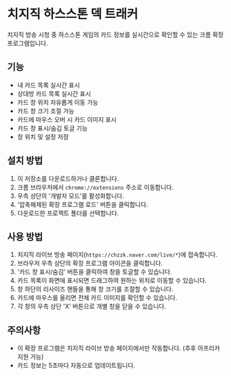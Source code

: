 # 치지직 하스스톤 덱 트래커

치지직 방송 시청 중 하스스톤 게임의 카드 정보를 실시간으로 확인할 수 있는 크롬 확장 프로그램입니다.

## 기능

- 내 카드 목록 실시간 표시
- 상대방 카드 목록 실시간 표시
- 카드 창 위치 자유롭게 이동 가능
- 카드 창 크기 조절 가능
- 카드에 마우스 오버 시 카드 이미지 표시
- 카드 창 표시/숨김 토글 기능
- 창 위치 및 설정 저장

## 설치 방법

1. 이 저장소를 다운로드하거나 클론합니다.
2. 크롬 브라우저에서 `chrome://extensions` 주소로 이동합니다.
3. 우측 상단의 '개발자 모드'를 활성화합니다.
4. '압축해제된 확장 프로그램 로드' 버튼을 클릭합니다.
5. 다운로드한 프로젝트 폴더를 선택합니다.

## 사용 방법

1. 치지직 라이브 방송 페이지(`https://chzzk.naver.com/live/*`)에 접속합니다.
2. 브라우저 우측 상단의 확장 프로그램 아이콘을 클릭합니다.
3. '카드 창 표시/숨김' 버튼을 클릭하여 창을 토글할 수 있습니다.
4. 카드 목록이 화면에 표시되면 드래그하여 원하는 위치로 이동할 수 있습니다.
5. 창 하단의 리사이즈 핸들을 통해 창 크기를 조절할 수 있습니다.
6. 카드에 마우스를 올리면 전체 카드 이미지를 확인할 수 있습니다.
7. 각 창의 우측 상단 'X' 버튼으로 개별 창을 닫을 수 있습니다.

## 주의사항

- 이 확장 프로그램은 치지직 라이브 방송 페이지에서만 작동합니다. (추후 아프리카 지원 가능)
- 카드 정보는 5초마다 자동으로 업데이트됩니다.
